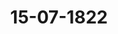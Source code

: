 ---  
schema: default  
title: 15-07-1822  
organization: Team Charlie  
notes: "<p>Description</p><p>Fünf und zwanzigste Sitzung.

Geschehen, Frankfurt den 15. Juli 1822.

In Gegenwart

aller in der vorigen Sitzung Anwesenden.</p><p>§.195</p><p>Neue Vollmacht des Herrn Bundestagsgesandten, Freiherrn von Leon-

hardi, für Reuß jüngerer Linie.

Präsidium: übergiebt die, von dem Herrn Gesandten der 16. Stimme vorgelegte, neue

Vollmacht der jüngern Linie des Fürstlich-Reussischen Hauses, nachdem die ältere durch

das Ableben Seiner Durchlaucht des Fürsten Heinrich des LI. erloschen war.

Die Vollmacht Seiner Durchlaucht des Fürsten Heinrich des LIV. jüngerer Linie, und

des ganzen Stammes Aeltesten, d. d. Gera, den 12. Juli 1822, wurde verlesen und

hierauf

beschlossen:

nach genommener und zu beglaubigender Abschrift, welche dem Herrn Bundestagsge

sandten, Freiherrn von Leonhardi, zuzustellen wäre, die Originalvollmacht in das

Archiv zu hinterlegen.</p><p>§.196</p><p>Beschwerdesache der Rheinpfälzischen Staatsgläubiger und Besitzer der

Partial=Obligationen lit D, die Zahlung der rückständigen Zinsen

und verfallenen Capitalien betreffend.

(24. Sitz. §. 182 d. J.)

Baiern. In der Absicht, damit die Austrägal-Streitsache über die Rheinpfälzi

schen Staatsobligationen lit. D desto eher zum Besten der betheiligten Gläubiger ihrem

Ende zugeführt werde, nimmt der Königlich-Baierische Bundestagsgesandte keinen Anstand,

die von der Großherzoglich=Hessischen Regierung gewünschte Erklärung dahin abzugeben,

daß man auch Baierischer Seits die von dem Königlich-Hannöverischen Oberappellations

Protok. d. d. Bundesvers. XIV. Bd.gerichte zu Celle, als Austrägalinstanz in der gegenwärtig dort anhängigen Streitsache zwi

schen Baden und Nassau einerseits und Baiern anderseits, zu erlassende Entscheidung eben

so ansehen werde, als wenn dieselbe auf vorgängige Verhandlung zwischen Baiern und

Großherzogthum Hessen erlassen worden wäre.

Diese Erklärung wird von der Königlich-Baierischen Regierung an den Gerichtshof

auf geeignetem Wege abgegeben werden.

Hierauf trug der Großherzoglich=Hessische Herr Gesandte seine Zweifel

und Anstände über die in der letzten Sitzung bereits abgegebenen Erklärungen und Aeusse

rungen vor, welche dem Protokolle sub num. 27 beiliegen.

Nach vielseitigen Erörterungen und nach reifer Erwägung des vorliegenden Sach- und

Rechtsverhältnisses, vereinigte man sich endlich, um alle Schwierigkeiten zu beseitigen, zu dem

Beschlusse:

Da die freiwillige Erklärung der Großherzoglich=Hessischen Regierung, das auf die austrä

galgerichtlichen Verhandlungen zwischen dem Großherzogthume Baden und der Krone Baiern

erfolgende Erkenntniß auch für ihren Theil, ohne einige Theilnahme an den Verhandlun

gen, als verbindend anerkennen zu wollen, demjenigen vollkommen entspricht, was die hohe

Bundesversammlung, nach dem Inhalte der Acten, bei der, auf Commissionsvørtrag in der

zweiten Sitzung vom Jahr 1821 (§. 11) verfügten Einleitung des Austrägalverfahrens

voraussetzen mußte; es hierbei auch zur Aufrechthaltung der Großherzoglich-Hessischen bun

desverfassungsmäsigen Rechte keiner besonderen Wahrung bedürfen kann, indem keinem Zwei

fel ausgesetzt ist, daß ein Bundesstaat nur dann ein Austrägalgericht als solches anzuerken

nen verpflichtet ist, wenn derselbe bundesverfassungsmäsig, resp. bei dem Vorschlage und

der Wahl mitwirken konnte; und da durch die Königlich-Baierische Erklärung, zum Besten

der Gläubiger, welche nur Recht suchen, jeder etwaige sonstige Anstand vollkommen befrie

digend gehoben ist: so wird, unter steter Aufrechthaltung des bisherigen Austrägalverfahrens,

der Königlich=Hannöverische Herr Bundestagsgesandte ersucht, mit Rücksendung der Acten,

sammt den neueren, bei der Bundesversammlung gepflogenen Berathungsverhandlungen, die

Königliche Regierung zu veranlassen, der Austrägalinstanz, von wegen der Bundesversamm

lung, zu eröffnen, daß dieselbe die Fortsetzung des Verfahrens zwischen dem Großherzog

thume Baden und der Krone Baiern in rechtlicher Ordnung zu bewirken, und dann in

der Sache zu erkennen habe, was den Rechten gemäß befunden werde, als welches auch

für das Großherzogthum Hessen, was dessen Theil betreffe, verbindend sey.

Der Großherzoglich=Hessische Herr Gesandte erklärt, durch seine Instruc

tionen in den Stand gesetzt zu seyn, der gegenwärtigen Beschlußnahme, als die bisherigen

Anstände beseitigend, ausdrücklich beizutreten.</p><p>§.197</p><p>Die Besoldungs- und Pensions=Rückstände der zum vormaligen Kaiser

lichen und Reichskammergerichte gehörigen Personen betreffend.

(§. 30. 38. 62 v. J. 1816. — §. 14. 42. 56. 67. 95. 124. 146. 218. 244. 256. 268. 274. 289. 306. 318. 330. 331.

380. 391. 399 v. J. 1817. — §. 15. 125 v. J. 1821.— — S. auch §. 61 v. J. 1816.— §. 57. 76. 77.

78. 83. 84. 111. 120. 121. 122. 155. 228. 326 v. J. 1817. — §. 160. 189. 193 p. S. 1818. — §. 33 p. J.

1819.— §. 68. 98. 117 v. J. 1821.)

Der Königlich=Hannöverische Bundestagsgesandte, Herr von Ham

merstein: verliest, Namens der für die Angelegenheiten des vormaligen Kaiserlichen und

Reichskammergerichts gewählten Commission, ausführlichen Vortrag, die Besoldungs

und Pensions-Rückstände der vormals zu erwähntem Reichskammergerichte gehörenden Per

sonen bis Ende 1816 betreffend.

Der Vortrag wurde diesem Protokolle unter Zahl 28 angefügt, und dessen Druck

loco dictaturae beliebt.

Der Königlich=Sächsische Herr Gesandte äusserte: in Folge früherer, von

der Königlichen Regierung abgegebenen Erklärung, erkenne er keinen Rest für das König

nigreich Sachsen an, und behalte sich eine nähere Ausführung hierüber vor.

Die Commission erwiederte hierauf: es sey nicht ihre Absicht gewesen, irgend eine

der Angaben aus dem Restanten-Verzeichnisse als liquid, sondern im Gegentheil dieselben

als so vielen Einreden ausgesetzt darzustellen, daß eben darum auf deren Liquidirung nicht

gerechnet werden könne. Dieses sey auch, und ganz besonders in Hinsicht des Königreichs

Sachsen der Fall.

Hierauf wurde, dem Commissionsantrage gemäß, einhellig

beschlossen:

diesen Vortrag an die Regierungen zur Instructions-Ertheilung einzusenden.</p><p>§.198</p><p>Die reichskammergerichtlichen Depositen betreffend.

(5. Sitz. §. 47 d. J.)

Der Herr Bundestagsgesandte Danz: verliest Namens eben dieser Commis

sion, einen ausführlichen Vortrag in Betreff der reichskammergerichtlichen Depositen, welcher

diesem Protokolle unter Zahl 29 angefügt wurde.

Man kam uberein, denselben loco dictaturae drucken zu lassen; hiernaͤchst aber wurde

dem Antrage gemäß

beschlossen:

Es sey die Königlich-Preussische Regierung durch die Königliche Bundestagsgesandt

schaft zu ersuchen, dem Königlichen Civilgerichte zu Wetzlar aufzutragen, alle diejenigen,welche an die alten kammergerichtlichen Depositen, das heisse, an diejenigen, welche bis

ungefähr in das Jahr 1693 statt gefunden hätten, einigen Anspruch aus irgend einem

Grunde zu haben vermeinen möchten, mittelst öffentlicher Ladung aufzufordern, sich, binnen

einer anzuberaumenden Frist, bei dem gedachten Gerichte deßfalls anzumelden, unter

dem Rechtsnachtheile, daß die Ausbleibenden auf jeden Anspruch verzichtet zu haben

geachtet und nicht weiter damit gehört werden sollten, vielmehr die erwähnten Depositen

von Einer hohen Bundesversammlung zu anderen Zwecken würden verwendet werden, die

selben hiernächst auch mit dem angedrohten Rechtsnachtheile durch richterlichen Spruch zu

belegen, sodann aber das von dem Gerichte hierüber abgehaltene Protokoll dieser hohen Ver

sammlung mitzutheilen, damit von derselben zu endlicher Erledigung dieser Depositen

Sache das Weitere verfügt werden könne.</p><p>§.199</p><p>Schrift des Legations-Secretárs von Meyer: Corpus juris confoederationis

Germanicae. Tom. II.

(13. Sitz. §. 108 d. J.)

Präsidium: übergiebt den,

von dem Großherzoglich-Mecklenburgischen Legations-

zweiten Theil des Corpus juris confoederationis Ger

Secretär von Meyer eingereichten,

manicae, und auf dessen Antrag wurde nach verlesenem Schreiben des Herausgebers

beschlossen:

dem Legations=Secretär von Meyer den Dank der hohen Bundesversammlung für dieses

in die Bibliothek abzugebende Werk zu erkennen zu geben.</p><p>§.200</p><p>Pensionsangelegenheit der Mitglieder und Diener des Deutschen Ordens.

(13. Sitz. §. 103 d. J.)

Preussen. Die Gesandtschaft ist von ihrem allerhöchsten Hofe beauftragt, vor

Eintritt der dießjährigen Vertagung, wo möglich, noch dahin zu wirken, daß die Erledi

gung der Pensionssache vormaliger Mitglieder und Diener des Deutschen Ordens, Fortgang

gewinne.

Es war bekanntlich am 17. October 1820, als auf den in der Sache erfolgten letzten

Commissionsvortrag beschlossen ward, daß binnen acht Wochen Instruction einzuholen sey.

Da nun diese Instruction, zufolge der abgelegten Erklärungen, von mehreren Seiten

auch jetzt noch zurück ist, so ist für die Commission die Vorbereitung der endlich zu

wünschenden Erledigung des Gegenstandes unmöglich gewesen.Wenn dieselbe nun vor der Vertagung auch nicht mehr erfolgen kann; so erlaubt

sich die Gesandtschaft nur für die Wiedereröffnung der Sitzungen in gefällige Erinnerung

zu bringen, daß, nach Inhalt des letzten Vortrags, namentlich und ganz insbesondere

die Erledigung in den Balleien Coblenz und Altenbiesen, nächst Preussen, welches das zu

Erwartende längst geleistet oder erklärt hat, von denjenigen Regierungen abhängt, die

sich üͤber die Verwendung der Entschadigungen im Sinne und Antrage des Commissionsberichts

noch nicht eroffnet haben.

Eine Bemerkung, die um so wesentlicher hinzugefügt werden kann, als die Uebersicht

der eigentlichen Lage dieser gesammten Pensionssache zeigt, daß, wenn jene Eröffnung und die

davon abhangende fernere Einleitung erfolgt ist, eine Verhandlung über die Principien und

über sonstige specielle Pensionsverhältnisse kaum noch übrig ist, indem letztere in der Wirk

lichkeit sich meistens schon früher geordnet haben, demnach überhaupt auf Principien kaum

noch zurückgegangen werden darf.

Diese Erklärung wurde der betreffenden Commission zugestellt.</p><p>§.201</p><p>Transrhenanische Sustentations-Angelegenheit.

(6. Sitz. §. 52 d. J.)

Der Königlich=Sächsische Bundestagsgesandte, Herr von Carlowiz:

hält Vortrag über mehrere, die transrhenanische Sustentationsanstalt betreffende Gegenstände.

Hierauf wurde

beschlossen:

1) Es soll Veranstaltung getroffen werden, daß das Rechnungswerk der transrhenani

schen Sustentationscasse in allen seinen Theilen baldmöglich beendigt werde;

2) die wegen der transrhenanischen Sustentationsanstalt bestehende Bundestags-Com

mission wird ermächtigt, Namens der Bundesversammlung, die Erhebung oder Auszahlung

derjenigen Posten gegen Quitung und Verzichtleistung anzuordnen, welche sie, auf den Grund

der ihr vorgelegten Verrechnungen und sonstigen Uebersichten, hierzu geeignet findet;

3) der Gehalt des bei der Subdelegations-Commission arbeitenden Personals soll, bis

auf weitere Anordnung, in der bisherigen Maße provisorisch aus dem Bestande der Casse

fortgezahlt werden;

4) es ist allenthalben Einleitung dahin zu treffen, daß die transrhenanische Sustenta

tionsanstalt mit Ende des heurigen Jahres gänzlich aufgehoben werden könne, und zu die

ser Zeit weder eine Rechnungsarbeit, noch eine Zahlung zurückstehe.</p><p>§.202</p><p>Vorstellung der Gräfin von Ottweiler, Witwe des letztverstorbenen Fürsten

Ludwig von Nassau=Saarbrücken, die Uebernahme einer Capital-

schuld von 30,900 fl. betreffend.

(9. Sitz. §. 73 d. J.)

Der Kurhessische Herr Gefandte von Lepel, Namens der betreffenden Com

mission. In der 15. Sitzung des Jahres 1820, kam die Vorstellung der Frau Gräfin

von Ottweiler, die Uebernahme mehrerer auf den Saarbrücker Landescassen gehafteten Ca

pitalien betreffend, zum Vortrage, und übereinstimmend mit den Ansichten des Referenten

wurde von dieser hohen Versammlung einstimmig anerkannt, daß diese Angelegenheit unter

den Art. 30 der Wiener Schlußacte zu subsumiren sey, diesemnach aber der Beschluß gefaßt:

a daß die aus den Herren Bundestagsgesandten von Hannover, Kurhessen, dann Groß

herzoglich= und Herzoglich=Sächsischen Häusern bestehende Commission die Ausgleichung

der Ansprüche der Frau Gräfin von Ottweiler auf gütlichem Wege versuche, zu dem

Ende aber die Herren Bundestagsgesandten von Preussen und Nassau ersucht werden,

dieser Commission die nähere Auskunft über die vormalige Landesverfassung und die

Verhältnisse der dort (im Saarbrückischen) bestandenen General- und Special-Lan

descasse, vorzüglich aber über den angeblich erzwungenen Vergleich vom 25. November

1792, und die unfehlbar mit Frankreich statt gehabten Unterhandlungen über die in

Frage stehenden Landescassen=Schulden, gefälligst mitzutheilen».

Diesem letzteren Ersuchen, welches in der 29. Sitzung des Jahres 1821 wiederholt wurde,

haben die genannten beiden Regierungen entsprochen. Durch die Erklaͤrungen, welche in der

32. Sitzung des vorigen, und der 5., 8. und 9. Sitzung des laufenden Jahres zu Protokoll

gegeben worden sind, wird die Vermittlungs-Commission sich in den Stand gesetzt sehen,

Vorschläge zur gütlichen Ausgleichung zu thun. Zuvor glaubt sie aber noch zwei Puncte

der Erwaͤgung dieser hohen Versammlung anheim stellen zu muͤssen:

1) Ob es nicht zweckmaͤsig erscheine, die Commission, welche, seit dem Ableben des Kö

niglich=Hannöverischen Herrn Gesandten von Martens, nur noch aus zwei Mitgliedern besteht,

wieder zu ergänzen?

2) Ob es nicht rathsam sey, das Commissorium auch auf die Schuldforderungen der übri

gen Gläubiger der Saarbrücker General- und Special=Landescasse zu erstrecken, welche

gemeinschaftlich mit andern aus den Saarbrückischen Verhältnissen herrührenden Forderun

gen hier angebracht worden sind?

Die Schulden der genannten beiden Cassen, welche der verewigte Fürst Ludwig von

Nassau=Saarbrücken, mittelst Vergleichs vom 25. November 1792, auf seine Kammercasse übernahm, und welche deßwegen von Frankreich nicht als Landesschulden anerkannt

wurden, betragen nämlich 50,975 Gulden. Hiervon hat die Frau Gräfin von Ottweiler

30,900, und andere Privatgläubiger 20,075 Fl. zu fordern. Da beide im genauesten Zusam

menhange stehen, so wurde schon in dem Vortrage über die Eingabe der Saarbrücker Diener

und Glaubiger angedeutet, daß, der Connexitat wegen, der in der Ottweilerischen Sache nieder

gesetzten Commission übertragen werden könne, ihre Ausgleichungsversuche auf alle jene Land

cassen=Gläubiger zu erstrecken; und diesen Antrag glaubt gedachte Commission der Geneh

migung dieser hohen Versammlung wiederholt unterlegen zu sollen.

Sämmtliche Gesandtschaften vereinigten sich mit diesem Antrage; es wurde daher

zur Wahl eines dritten Commissionsmitgliedes geschritten, und nachdem diese Wahl auf

den Königlich=Sächsischen Bundestagsgesandten, Herrn von Carlowiz,

ausgefallen war,

beschlossen:

1) daß die ernannte Commission die Vermittlung und gütliche Ausgleichung dieser

Angelegenheit unter den betreffenden Regierungen zu pflegen habe; auch daß

2) eben dieser Commission die Ausgleichung der Schuldforderungen der übrigen Gläu

biger der Saarbrücker General= und Special=Landescasse, welche gemeinschaftlich mit andern,

aus den Saarbrückischen Verhältnissen herrührenden Forderungen hier angebracht worden

sind, übertragen werde.</p><p>§.203</p><p>Bitte der Testaments=Executoren des letztverstorbenen Kurfürsten von

Trier, um Erledigung der zwischen den souverainen Besitzern der

Bestandtheile des vormaligen-Groß herzogthums Frankfurt, über die

Auszahlung des liquid anerkannten Pensionsrückstandes von 25,804 fl.

19 kr. an die Erben des Kurfürsten von Trier bestehenden Differenzen.

(16. Sitz. §. 131 d. J.)

Kurhessen. In Beziehung auf den in der 16. dießjährigen Sitzung, in Betreff

der Rückstandsforderung der Testaments-Executoren weiland Sr. Kurfürstlichen Durchlaucht

von Trier, gefaßten Beschluß, ist die Gesandtschaft zu erklären angewiesen: wie man zwar

Kurhessischer Seits dafür halte, daß die fragliche Angelegenheit am füglichsten bei der Aus

gleichung über die Schulden und Lasten des Großherzogthums Frankfurt im Allgemeinen

ihre Erledigung finden werde, wie man jedoch der Behandlung dieses isolirten Gegenstan

des, nach Maasgabe des Artikels 30 der Wiener Schlußacte, durchaus nichts in den

Weg legen wolle, und daher die alsbaldige Wahl eines Vermittlungs-Ausschusses wünsche.Die Gesandtschaft der freien Städte erklärt für Frankfurt, daß diese

freie Stadt sich dieser Erklärung anschliesse.

Der Antrag der Gesandtschaften von Kurhessen und der freien Stadt-Frankfurt wurde

einhellig angenommen und auf herkömmliche Art die Wahl der aus drei Mitgliedern zu

bestehenden Vermittlungs=Commission vorgenommen.

Die Wahl fiel auf die Herren Bundestagsgesandten

von Carlowiz,

von Hammerstein und

Freiherrn von Blittersdorff.

Beschluß.

1) Daß die aus den Herren Bundestagsgesandten von Carlowiz, von Hammer

stein und Freiherrn von Blittersdorff, bestehende Commission beauftragt werde, den

Vergleich unter sämmtlichen, an dem ehemaligen Erzkanzlerischen Kurstaat und dem

nachmaligen Großherzogthume Frankfurt betheiligten Regierungen, über die Fordernug, der

Testaments=Executoren des letztverstorbenen Kurfürsten von Trier, zu Stande zu bringen;

im Entstehungsfalle aber wäre

2) das Austrägalverfahren einzuleiten.</p><p>§.204</p><p>Reclamation der Gräflich=Hahn'schen Familie und der Curatel des Frei

herrn Carl Reinhard von Gemmingen=Guttenberg, die Gleichstel

lung der Gläubiger der ehemaligen mittelrheinischen Reichsritter

schaft, — auch Stand der Auseinandersetzung der ehemaligen mittel

rheinischen reichsritterschaftlichen Angelegenheiten im Allgemeinen

betreffend.

(22. Sitz. §. 171 d. J.)

Braunschweig und Nassau, für Nassau. Um diese hohe Versammlung über

die gegenwärtige Lage der rubricirten Reclamation, nach Maasgabe des in ihrer 16. dieß

jährigen Sitzung am 13. Mai gefaßten Beschlusses, in Kenntniß zu setzen, versäumt der

Herzoglich=Nassauische Bundestagsgesandte nicht, seiner Seits die Anzeige zu machen, daß,

nach den vorläufigen Anzeigen des diesseitigen Commissarius, die Verhandlungen der von

den betheiligten Staaten zu Ausgleichung des mittelrheinischen ritterschaftlichen Schulden

wesens ernannten Commission immittelst bis zu ihrem völligen Abschlusse gediehen sind.

Nach den vorliegenden commissarischen Verabredungen, werden die in Rede stehenden

Gräflich=Hahn'schen und Freiherrlich von Gemmingen-Guttenbergischen Forderungen, welche

bei der früheren Ausgleichung zwischen Hessen, Nassau und Frankfurt unvertheilt geblieben sind, laut des Commissions-Protokolls vom 1. October 1821, mit allen rückständigen

Zinsen, als auf den Königlich-Preussischen Antheil des Großherzogthums Berg fallend, von

der Königlich=Preussischen Regierung übernommen werden, und dadurch die fragliche Re

clamation ihre Erledigung finden.

Diese Erklärung wurde an die betreffende Commission abzugeben beschlossen.</p><p>§.205</p><p>Sammlung der in den deutschen Bundesstaaten geltenden Gesetze.

(20. Sitz. §. 168 d. J.)

Der Königlich=Würtembergische Herr Gesandte: überreicht nachträglich

(s. Prot. v. 26. März 1821 §. 74) zu der Sammlung der in den deutschen Bundesstaaten

geltenden Gesetze, die Jahrgänge 1811 und 1812 des Königlich-Würtembergischen Staats

und Regierungsblatts, welche in die Bibliothek der Bundesversammlung abgegeben wurden.</p><p>§.206</p><p>Die Vermittlung der Bundesversammlung bei Streitigkeiten der Bundes

glieder unter sich, und Aufstellung einer wohlgeordneten Austrägal

instanz, auch das Austrägalverfahren betreffend.

(13. Sitz. §. 106 d. J.)

Der Kurhessische Herr Gesandte: übergiebt die Bemerkungen seines allerhöchsten

Hofes über das Austrägalverfahren, welche diesem Protokolle unter Zahl 30 angefügt, und

hierauf

beschlossen

wurde, dieselben loco dictaturae drucken zu lassen, und demnächst an die betreffende

Commission abzugeben.</p><p>§.207</p><p>Einreichungs-Protokoll.

Nachbenannte, unterm 12. Juli dieses Jahres eingereichte Eingaben, Forderungen meh

rerer Aemter und Gemeinden des Großherzogthums Hessen an die vormalige Reichsope

rationscasse betreffend, als:

Num. 96, von den Gemeinden Aschbach, Neunkirchen, Griesheim und Escholl

brücken, im Betrage von 1036 fl. 30, kr. R. W.

Num. 97, vom Amte Bingenheim, im Betrage von 4,579 fl. 56 kr.

Num. 98, vom Amte Blankenstein, im Betrage von 9,069 fl. 51 kr.

Protok. b. d. Bundesvers. XIV. Bd.Num. 99, vom Amte Dornberg und der Gemeinde Rüsselsheim, im Betrage von

19,366 fl. 75 kr.

Num. 100, vom Amte Darmstadt, im Betrage von 3,971 fl. 51 kr.

Num. 101, vom Amte Grünberg, im Betrage von 1,883 fl. 34 kr.

Num. 102, vom Amte Gernsheim, im Betrage von 11,829 fl. 23 kr.

Num. 103, vom Amte Kelsterbach, im Betrage von 1,241 fl. 4 kr.

Num. 104, vom Amte Lampertheim, im Betrage von 70,767 fl. 334 kr.

Num. 105, vom Amte Nidda, im Betrage von 1,494 fl. 15 kr.

Num. 106, von den Aemtern und Gemeinden Oberroßbach, Butzbach, Kirchgöns,

Pohlgöns und Langgöns, im Betrage von 5,357 fl. 56 kr.

Num. 107, vom Amte Ullrichstein, im Betrage von 627 fl. 17 kr.

Num. 108, vom Amte Schotten und der Gemeinde Ulf, im Betrage von 3,962 fl. 12 kr.

Num. 109, vom Amte Steinheim, im Betrage von 38,465 fl. 33 kr.

Num. 110, vom Oberamte Zwingenberg, im Betrage von 733 fl. 57 kr.

Num. 111, vom Großherzoglichen Oberforstamte zu Darmstadt, im Betrage

pon 1,359 fl. 22 kr.

Num. 112, von sämmtlichen Aemtern und Gemeinden des vormaligen Fürstenthums

Hessen=Darmstadt, im Betrage von 41,381 fl. 43 kr.

Num. 113, von sämmtlichen Aemtern und Gemeinden der vorhinigen Obern-Graf

schaft, im Betrage von 158,906 fl. 5½ kr.

Num. 114, von sämmtlichen Aemtern und Gemeinden des vormaligen Oberfürsten

thums, im Betrage von 109,965 fl. 50 kr.

Num. 115, von mehreren Aemtern des Großherzogthums Hessen, im Betrage von

15,590 fl. 36½ kr.

Num. 116, von sämmtlichen Aemtern und Gemeinden des vormaligen Fürstenthums

Hessen, im Betrage von 880 fl. 5 kr.

Num. 117, von sämmtlichen Aemtern und Gemeinden der ehemaligen Landgrafschaft

Hessen, im Betrage von 39,785 fl. 39 kr.

Num. 118, vom Oberamte Umstadt, ohne Geldansatz.

Num. 119, vom Oberamte Otzberg, ohne Geldansatz.

Num. 120, vom Oberamte Lindenfels, deßgleichen.

Num. 121, von verschiedenen Gemeinden dieses Oberamts, ebenfalls.

Num. 122, von sämmtlichen vormals Fürstlich-Isenburgischen Aemtern und Ge

meinden, deßgleichen; — endlich die EingabeNum. 123, eingereicht am 13. Juli von Dr. Euler dahier, als Bevollmächtigten des

Kaiserlich=Russischen Viceconsuls und

Königlich=Dänischen Hofagenten, A. Chr.

Becker in Altona, Beschwerde wegen Justizverweigerung, und Inhibition gegen

executivische Maasregeln betreffend.

wurden den betreffenden Commissionen überwiesen.</p><p>§.208</p><p>Vertagung der Bundesversammlung vom 1. August bis Ende November

dieses Jahres.

Präsidium schlägt vor: die gewöhnlichen Sommerferien mit dem 1. August dieses

Jahres zu beginnen, nachdem die von der heutigen Sitzung an noch übrige Zeit in diesem

Monate zu den Expeditionen der Protokolle u. d. gl. erfordert werde.

Hierauf wurde einhellig

beschlossen:

daß sich die Bundesversammlung vom 1. August bis Ende November d. J. vertage. Hin

sichtlich der etwa während der Vertagung vorkommenden Geschäfte, werde die Modifica

tion des Beschlusses der 38. Sitzung v. J. 1817, worüber man sich in der 35. Sitzung vom

20. Sept. 1819 (§. 221) vereinigt hat, ausdrücklich andurch erneuert.

Folgen die Unterschriften.</p>"  
resources:  
- format: png  
  name: Page153[195-196].png  
  url: ../../Protokolle_BV_14_1822/15-07-1822/Page153[195-196].png  
- format: png  
  name: Page154[196].png  
  url: ../../Protokolle_BV_14_1822/15-07-1822/Page154[196].png  
- format: png  
  name: Page155[197-198].png  
  url: ../../Protokolle_BV_14_1822/15-07-1822/Page155[197-198].png  
- format: png  
  name: Page156[198-199-200].png  
  url: ../../Protokolle_BV_14_1822/15-07-1822/Page156[198-199-200].png  
- format: png  
  name: Page157[200-201].png  
  url: ../../Protokolle_BV_14_1822/15-07-1822/Page157[200-201].png  
- format: png  
  name: Page158[202].png  
  url: ../../Protokolle_BV_14_1822/15-07-1822/Page158[202].png  
- format: png  
  name: Page159[202-203].png  
  url: ../../Protokolle_BV_14_1822/15-07-1822/Page159[202-203].png  
- format: png  
  name: Page160[203-204].png  
  url: ../../Protokolle_BV_14_1822/15-07-1822/Page160[203-204].png  
- format: png  
  name: Page161[204-205-206-207].png  
  url: ../../Protokolle_BV_14_1822/15-07-1822/Page161[204-205-206-207].png  
- format: png  
  name: Page162[207].png  
  url: ../../Protokolle_BV_14_1822/15-07-1822/Page162[207].png  
- format: png  
  name: Page163[207-208].png  
  url: ../../Protokolle_BV_14_1822/15-07-1822/Page163[207-208].png  
category:   
  - Protokolle_BV_14_1822  
maintainer: Frank Chen  
maintainer_email: t08zc21@abdn.ac.uk  
---